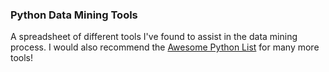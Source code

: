 ### Python Data Mining Tools
A spreadsheet of different tools I've found to assist in the data mining process.
I would also recommend the [Awesome Python List](https://github.com/vinta/awesome-python) for many more tools!
